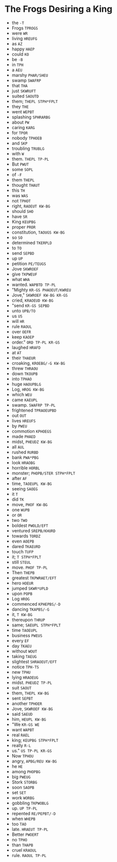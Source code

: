 # The Frogs Desiring a King

* the `-T`
* Frogs `TPROGS`
* were `WR`
* living `HREUFG`
* as `AZ`
* happy `HAEP`
* could `KO`
* be `-B`
* in `TPH`
* a `AEU`
* marshy `PHAR/SHEU`
* swamp `SWAFRP`
* that `THA`
* just `SKWRUFT`
* suited `SAOUTD`
* them; `THEPL STPH*FPLT`
* they `THE`
* went `WEPBT`
* splashing `SPHRARBG`
* about `PW`
* caring `KARG`
* for `TPOR`
* nobody `TPHOEB`
* and `SKP`
* troubling `TRUBLG`
* with `W`
* them. `THEPL TP-PL`
* But `PWUT`
* some `SOPL`
* of `-F`
* them `THEPL`
* thought `THAUT`
* this `TH`
* was `WAS`
* not `TPHOT`
* right, `RAOEUT KW-BG`
* should `SHO`
* have `SR`
* King `KEUPBG`
* proper `PROR`
* constitution, `TAOUGS KW-BG`
* so `SO`
* determined `TKERPLD`
* to `TO`
* send `SEPBD`
* up `UP`
* petition `PE/TEUGS`
* Jove `SKWROEF`
* give `TKPWEUF`
* what `WHA`
* wanted. `WAPBTD TP-PL`
* "Mighty `KR-GS PHAOEUT/KWREU`
* Jove," `SKWROEF KW-BG KR-GS`
* cried, `KRAOEUD KW-BG`
* "send `KR-GS SEPBD`
* unto `UPB/TO`
* us `US`
* will `HR`
* rule `RAOUL`
* over `OEFR`
* keep `KAOEP`
* order." `ORD TP-PL KR-GS`
* laughed `HRAFD`
* at `AT`
* their `THAEUR`
* croaking, `KROEBG/-G KW-BG`
* threw `THRAOU`
* down `TKOUPB`
* into `TPHAO`
* huge `HAOUPBLG`
* Log, `HROG KW-BG`
* which `WEU`
* came `KAEUPL`
* swamp. `SWAFRP TP-PL`
* frightened `TPRAOEUPBD`
* out `OUT`
* lives `HREUFS`
* by `PWEU`
* commotion `KPHOEGS`
* made `PHAED`
* midst, `PHEUDZ KW-BG`
* all `AUL`
* rushed `RURBD`
* bank `PWA*PBG`
* look `HRAOBG`
* horrible `HORBL`
* monster; `PHOPB/STER STPH*FPLT`
* after `AF`
* time, `TAOEUPL KW-BG`
* seeing `SAOEG`
* it `T`
* did `TK`
* move, `PHOF KW-BG`
* one `WUPB`
* or `OR`
* two `TWO`
* boldest `PWOLD/EFT`
* ventured `SREPB/KHURD`
* towards `TORDZ`
* even `AOEPB`
* dared `TKAEURD`
* touch `TUFP`
* it; `T STPH*FPLT`
* still `STEUL`
* move. `PHOF TP-PL`
* Then `THEPB`
* greatest `TKPWRAET/EFT`
* hero `HOEUR`
* jumped `SKWR*UPLD`
* upon `POPB`
* Log `HROG`
* commenced `KPHEPBS/-D`
* dancing `TKAPBS/-G`
* it, `T KW-BG`
* thereupon `THRUP`
* same; `SAEUPL STPH*FPLT`
* time `TAOEUPL`
* business `PWEUS`
* every `EF`
* day `TKAEU`
* without `WOUT`
* taking `TAEUG`
* slightest `SHRAOEUT/EFT`
* notice `TPH-TS`
* new `TPHU`
* lying `HRAOEUG`
* midst. `PHEUDZ TP-PL`
* suit `SAOUT`
* them, `THEPL KW-BG`
* sent `SEPBT`
* another `TPHOER`
* Jove, `SKWROEF KW-BG`
* said `SAEUD`
* him, `HEUPL KW-BG`
* "We `KR-GS WE`
* want `WAPBT`
* real `RAEL`
* king; `KEUPBG STPH*FPLT`
* really `R-L`
* us." `US TP-PL KR-GS`
* Now `TPHOU`
* angry, `APBG/REU KW-BG`
* he `HE`
* among `PHOPBG`
* big `PWEUG`
* Stork `STORBG`
* soon `SAOPB`
* set `SET`
* work `WORBG`
* gobbling `TKPWOBLG`
* up. `UP TP-PL`
* repented `RE/PEPBT/-D`
* when `WHEPB`
* too `TAO`
* late. `HRAEUT TP-PL`
* Better `PWOERT`
* no `TPHO`
* than `THAPB`
* cruel `KRAOUL`
* rule. `RAOUL TP-PL`
